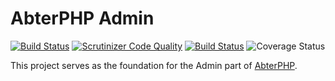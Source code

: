 # AbterPHP Admin

[![Build Status](https://github.com/abterphp/admin/actions/workflows/ci.yml/badge.svg?branch=main)](https://github.com/abterphp/admin/actions)
[![Scrutinizer Code Quality](https://scrutinizer-ci.com/g/abterphp/admin/badges/quality-score.png?b=main)](https://scrutinizer-ci.com/g/abterphp/admin/?branch=main)
[![Build Status](https://scrutinizer-ci.com/g/abterphp/admin/badges/build.png?b=main)](https://scrutinizer-ci.com/g/abterphp/admin/build-status/main)
![Coverage Status](https://raw.githubusercontent.com/abterphp/admin/main/coverage.svg)

This project serves as the foundation for the Admin part of [AbterPHP](https://github.com/abtercms/abterphp).
